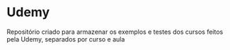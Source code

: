 # Udemy
Repositório criado para armazenar os exemplos e testes dos cursos feitos pela Udemy, separados por curso e aula
